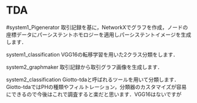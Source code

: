 # TDA

#system1_Pigenerator
取引記録を基に，NetworkXでグラフを作成，ノードの座標データにパーシステントホモロジーを適用しパーシステントイメージを生成します．

system1_classification
VGG16の転移学習を用いた2クラス分類をします．

system2_graphmaker
取引記録から取引グラフ画像を生成します．

system2_classification
Giotto-tdaと呼ばれるツールを用いて分類します．Giotto-tdaではPHの種類やフィルトレーション，分類器のカスタマイズが容易にできるので今後はこれで調査すると楽だと思います．VGG16はないですが
